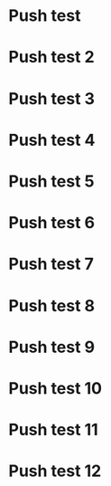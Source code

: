 # Push test
# Push test 2
# Push test 3
# Push test 4
# Push test 5
# Push test 6
# Push test 7
# Push test 8
# Push test 9
# Push test 10
# Push test 11
# Push test 12
